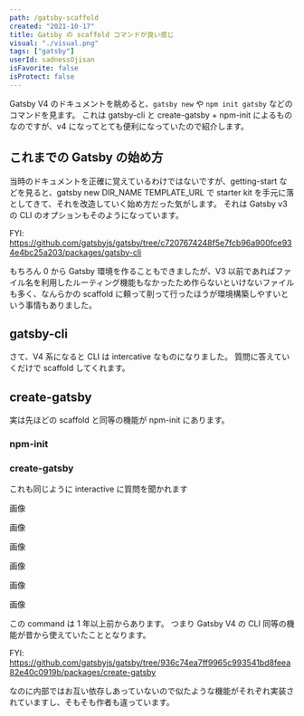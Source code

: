 ```yaml
---
path: /gatsby-scaffold
created: "2021-10-17"
title: Gatsby の scaffold コマンドが良い感じ
visual: "./visual.png"
tags: ["gatsby"]
userId: sadnessOjisan
isFavorite: false
isProtect: false
---
```


Gatsby V4 のドキュメントを眺めると、`gatsby new` や `npm init gatsby` などのコマンドを見ます。
これは gatsby-cli と create-gatsby + npm-init によるものなのですが、v4 になってとても便利になっていたので紹介します。

## これまでの Gatsby の始め方

当時のドキュメントを正確に覚えているわけではないですが、getting-start などを見ると、gatsby new DIR_NAME TEMPLATE_URL で starter kit を手元に落としてきて、それを改造していく始め方だった気がします。
それは Gatsby v3 の CLI のオプションもそのようになっています。

FYI: https://github.com/gatsbyjs/gatsby/tree/c7207674248f5e7fcb96a900fce934e4bc25a203/packages/gatsby-cli

もちろん 0 から Gatsby 環境を作ることもできましたが、V3 以前であればファイル名を利用したルーティング機能もなかったため作らないといけないファイルも多く、なんらかの scaffold に頼って削って行ったほうが環境構築しやすいという事情もありました。

## gatsby-cli

さて、V4 系になると CLI は intercative なものになりました。
質問に答えていくだけで scaffold してくれます。

## create-gatsby

実は先ほどの scaffold と同等の機能が npm-init にあります。

### npm-init

### create-gatsby

これも同じように interactive に質問を聞かれます

画像

画像

画像

画像

画像

画像

この command は 1 年以上前からあります。
つまり Gatsby V4 の CLI 同等の機能が昔から使えていたこととなります。

FYI: https://github.com/gatsbyjs/gatsby/tree/936c74ea7ff9965c993541bd8feea82e40c0919b/packages/create-gatsby

なのに内部ではお互い依存しあっていないので似たような機能がそれぞれ実装されていますし、そもそも作者も違っています。
